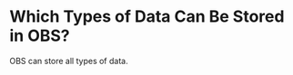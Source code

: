 # Which Types of Data Can Be Stored in OBS?<a name="obs_faq_0009"></a>

OBS can store all types of data.

